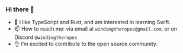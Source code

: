 ### Hi there 👋
- 📖 I like TypeScript and Rust, and am interested in learning Swift.
- 📫 How to reach me: via email at `windingtheropes@gmail.com`, or on Discord `@windingtheropes`
- 👌 I’m excited to contribute to the open source community.

